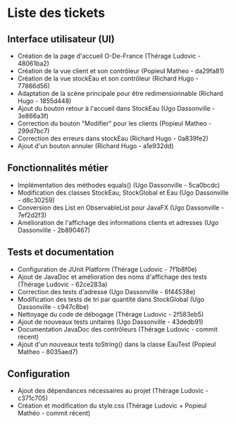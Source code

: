 # Liste des tickets

## Interface utilisateur (UI)
- Création de la page d'accueil O-De-France (Thérage Ludovic - 48061ba2)
- Création de la vue client et son contrôleur (Popieul Matheo - da29fa81)
- Création de la vue stockEau et son contrôleur (Richard Hugo - 77866d56)
- Adaptation de la scène principale pour être redimensionnable (Richard Hugo - 1855d448)
- Ajout du bouton retour à l'accueil dans StockEau (Ugo Dassonville - 3e866a3f)
- Correction du bouton "Modifier" pour les clients (Popieul Matheo - 299d7bc7)
- Correction des erreurs dans stockEau (Richard Hugo - 0a839fe2)
- Ajout d'un bouton annuler (Richard Hugo - a1e932dd)

## Fonctionnalités métier
- Implémentation des méthodes equals() (Ugo Dassonville - 5ca0bcdc)
- Modification des classes StockEau, StockGlobal et Eau (Ugo Dassonville - d8c30259)
- Conversion des List en ObservableList pour JavaFX (Ugo Dassonville - 7ef2d2f3)
- Amélioration de l'affichage des informations clients et adresses (Ugo Dassonville - 2b890467)

## Tests et documentation
- Configuration de JUnit Platform (Thérage Ludovic - 7f1b8f0e)
- Ajout de JavaDoc et amélioration des noms d'affichage des tests (Thérage Ludovic - 62ce283a)
- Correction des tests d'adresse (Ugo Dassonville - 6f44538e)
- Modification des tests de tri par quantité dans StockGlobal (Ugo Dassonville - c947c8be)
- Nettoyage du code de débogage (Thérage Ludovic - 2f583eb5)
- Ajout de nouveaux tests unitaires (Ugo Dassonville - 43dedb91)
- Documentation JavaDoc des contrôleurs (Thérage Ludovic - commit récent)
- Ajout d'un nouveaux tests toString() dans la classe EauTest (Popieul Matheo - 8035aed7)


## Configuration
- Ajout des dépendances nécessaires au projet (Thérage Ludovic - c371c705)
- Création et modification du style.css (Thérage Ludovic + Popieul Mathéo - commit récent)